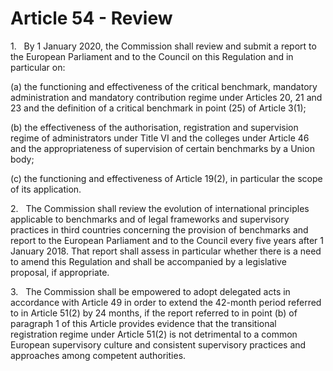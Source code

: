 # Article 54 - Review


1.   By 1 January 2020, the Commission shall review and submit a report to the European Parliament and to the Council on this Regulation and in particular on:

(a) the functioning and effectiveness of the critical benchmark, mandatory administration and mandatory contribution regime under Articles 20, 21 and 23 and the definition of a critical benchmark in point (25) of Article 3(1);

(b) the effectiveness of the authorisation, registration and supervision regime of administrators under Title VI and the colleges under Article 46 and the appropriateness of supervision of certain benchmarks by a Union body;

(c) the functioning and effectiveness of Article 19(2), in particular the scope of its application.

2.   The Commission shall review the evolution of international principles applicable to benchmarks and of legal frameworks and supervisory practices in third countries concerning the provision of benchmarks and report to the European Parliament and to the Council every five years after 1 January 2018. That report shall assess in particular whether there is a need to amend this Regulation and shall be accompanied by a legislative proposal, if appropriate.

3.   The Commission shall be empowered to adopt delegated acts in accordance with Article 49 in order to extend the 42-month period referred to in Article 51(2) by 24 months, if the report referred to in point (b) of paragraph 1 of this Article provides evidence that the transitional registration regime under Article 51(2) is not detrimental to a common European supervisory culture and consistent supervisory practices and approaches among competent authorities.
